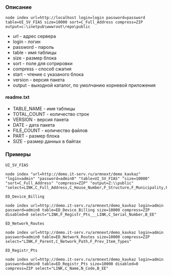 ### Описание

```
node index url=http://localhost login=login password=password table=UI_SV_FIAS size=10000 sort=C_Full_Address compress=ZIP output=c:\inetpub\wwwroot\repo\public
```

* url - адрес сервера
* login - логин
* password - пароль
* table - имя таблицы
* size - размер блока
* sort - поле для сотрировки
* compress - способ сжатия
* start - чтение с указаного блока
* version - версия пакета
* output - выходной каталог, по умолчанию корневой приложения

#### readme.txt

* TABLE_NAME - имя таблицы
* TOTAL_COUNT - количество строк
* VERSION - версия пакета
* DATE - дата пакета
* FILE_COUNT - количество файлов
* PART - размер блока
* SIZE - размер данных в байтах

### Примеры

``UI_SV_FIAS``
```
node index "url=http://demo.it-serv.ru/armnext/demo_kavkaz" "login=admin" "password=admin0" "table=UI_SV_FIAS" "size=10000" "sort=C_Full_Address" "compress=ZIP" "output=Z:\\public" "select=LINK,C_Full_Address,C_House_Number,F_Structure,F_Municipality,F_Town"
```

``ED_Device_Billing``
```
node index url=http://demo.it-serv.ru/armnext/demo_kavkaz login=admin password=admin0 table=ED_Device_Billing size=10000 compress=ZIP disabled=0 select="LINK,F_Registr_Pts___LINK,C_Serial_Number,B_EE"
```

``ED_Network_Routes``
```
node index url=http://demo.it-serv.ru/armnext/demo_kavkaz login=admin password=admin0 table=ED_Network_Routes size=10000 compress=ZIP select="LINK,F_Parent,C_Network_Path,F_Prev_Item_Types"
```

``ED_Registr_Pts``
```
node index url=http://demo.it-serv.ru/armnext/demo_kavkaz login=admin password=admin0 table=ED_Registr_Pts size=10000 disabled=0 compress=ZIP select="LINK,C_Name,N_Code,B_EE"
```
